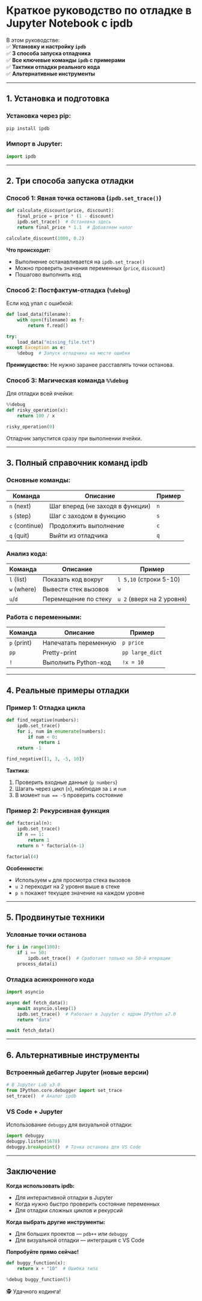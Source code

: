 # **Краткое руководство по отладке в Jupyter Notebook с ipdb**  

В этом руководстве:  
✅ **Установку и настройку `ipdb`**  
✅ **3 способа запуска отладчика**  
✅ **Все ключевые команды `ipdb` с примерами**  
✅ **Тактики отладки реального кода**  
✅ **Альтернативные инструменты**  

---

## **1. Установка и подготовка**  

### Установка через pip:  
```bash
pip install ipdb
```

### Импорт в Jupyter:  
```python
import ipdb
```

---

## **2. Три способа запуска отладки**  

### **Способ 1: Явная точка останова (`ipdb.set_trace()`)**  
```python
def calculate_discount(price, discount):
    final_price = price * (1 - discount)
    ipdb.set_trace()  # Остановка здесь
    return final_price * 1.1  # Добавляем налог

calculate_discount(1000, 0.2)
```
**Что происходит:**  
- Выполнение останавливается на `ipdb.set_trace()`  
- Можно проверить значения переменных (`price`, `discount`)  
- Пошагово выполнить код  

### **Способ 2: Постфактум-отладка (`%debug`)**  
Если код упал с ошибкой:  
```python
def load_data(filename):
    with open(filename) as f:
        return f.read()

try:
    load_data("missing_file.txt")
except Exception as e:
    %debug  # Запуск отладчика на месте ошибки
```
**Преимущество:** Не нужно заранее расставлять точки останова.  

### **Способ 3: Магическая команда `%%debug`**  
Для отладки всей ячейки:  
```python
%%debug
def risky_operation(x):
    return 100 / x

risky_operation(0)
```
Отладчик запустится сразу при выполнении ячейки.  

---

## **3. Полный справочник команд ipdb**  

### **Основные команды:**  
| Команда | Описание | Пример |
|---------|----------|--------|
| `n` (next) | Шаг вперед (не заходя в функции) | `n` |
| `s` (step) | Шаг с заходом в функцию | `s` |
| `c` (continue) | Продолжить выполнение | `c` |
| `q` (quit) | Выйти из отладчика | `q` |

### **Анализ кода:**  
| Команда | Описание | Пример |
|---------|----------|--------|
| `l` (list) | Показать код вокруг | `l 5,10` (строки 5-10) |
| `w` (where) | Вывести стек вызовов | `w` |
| `u`/`d` | Перемещение по стеку | `u 2` (вверх на 2 уровня) |

### **Работа с переменными:**  
| Команда | Описание | Пример |
|---------|----------|--------|
| `p` (print) | Напечатать переменную | `p price` |
| `pp` | Pretty-print | `pp large_dict` |
| `!` | Выполнить Python-код | `!x = 10` |

---

## **4. Реальные примеры отладки**  

### **Пример 1: Отладка цикла**  
```python
def find_negative(numbers):
    ipdb.set_trace()
    for i, num in enumerate(numbers):
        if num < 0:
            return i
    return -1

find_negative([1, 3, -5, 10])
```
**Тактика:**  
1. Проверить входные данные (`p numbers`)  
2. Шагать через цикл (`n`), наблюдая за `i` и `num`  
3. В момент `num == -5` проверить состояние  

### **Пример 2: Рекурсивная функция**  
```python
def factorial(n):
    ipdb.set_trace()
    if n == 1:
        return 1
    return n * factorial(n-1)

factorial(4)
```
**Особенности:**  
- Используем `w` для просмотра стека вызовов  
- `u 2` переходит на 2 уровня выше в стеке  
- `p n` покажет текущее значение на каждом уровне  

---

## **5. Продвинутые техники**  

### **Условные точки останова**  
```python
for i in range(100):
    if i == 50:
        ipdb.set_trace()  # Сработает только на 50-й итерации
    process_data(i)
```

### **Отладка асинхронного кода**  
```python
import asyncio

async def fetch_data():
    await asyncio.sleep(1)
    ipdb.set_trace()  # Работает в Jupyter с ядром IPython ≥7.0
    return "data"

await fetch_data()
```

---

## **6. Альтернативные инструменты**  

### **Встроенный дебаггер Jupyter (новые версии)**  
```python
# В Jupyter Lab ≥3.0
from IPython.core.debugger import set_trace
set_trace()  # Аналог ipdb
```

### **VS Code + Jupyter**  
Использование `debugpy` для визуальной отладки:  
```python
import debugpy
debugpy.listen(5678)
debugpy.breakpoint()  # Точка останова для VS Code
```

---

## **Заключение**  

**Когда использовать ipdb:**  
- Для интерактивной отладки в Jupyter  
- Когда нужно быстро проверить состояние переменных  
- Для отладки сложных циклов и рекурсий  

**Когда выбрать другие инструменты:**  
- Для больших проектов — `pdb++` или `debugpy`  
- Для визуальной отладки — интеграция с VS Code  

**Попробуйте прямо сейчас!**  
```python
def buggy_function(x):
    return x + "10"  # Ошибка типа

%debug buggy_function(5)
``` 

🕵️‍   Удачного кодинга!